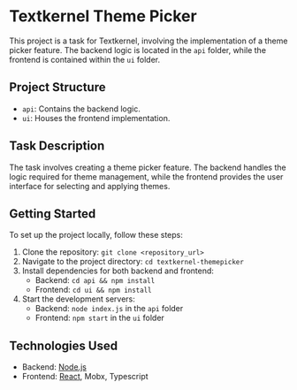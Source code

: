 # Textkernel Theme Picker

This project is a task for Textkernel, involving the implementation of a theme picker feature. The backend logic is located in the `api` folder, while the frontend is contained within the `ui` folder.

## Project Structure

- `api`: Contains the backend logic.
- `ui`: Houses the frontend implementation.

## Task Description

The task involves creating a theme picker feature. The backend handles the logic required for theme management, while the frontend provides the user interface for selecting and applying themes.

## Getting Started

To set up the project locally, follow these steps:

1. Clone the repository: `git clone <repository_url>`
2. Navigate to the project directory: `cd textkernel-themepicker`
3. Install dependencies for both backend and frontend:
   - Backend: `cd api && npm install`
   - Frontend: `cd ui && npm install`
4. Start the development servers:
   - Backend: `node index.js` in the `api` folder
   - Frontend: `npm start` in the `ui` folder

## Technologies Used

- Backend: [Node.js](https://nodejs.org/)
- Frontend: [React](https://reactjs.org/), Mobx, Typescript

